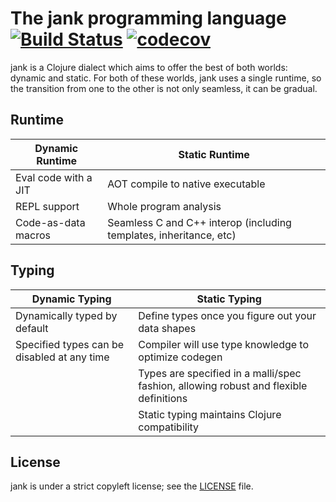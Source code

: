 # The jank programming language [![Build Status](https://travis-ci.org/jeaye/jank.svg?branch=master)](https://travis-ci.org/jeaye/jank) [![codecov](https://codecov.io/gh/jeaye/jank/branch/master/graph/badge.svg)](https://codecov.io/gh/jeaye/jank)

jank is a Clojure dialect which aims to offer the best of both worlds: dynamic
and static. For both of these worlds, jank uses a single runtime, so the
transition from one to the other is not only seamless, it can be gradual.

## Runtime
| Dynamic Runtime      | Static Runtime                                                     |
|----------------------|--------------------------------------------------------------------|
| Eval code with a JIT | AOT compile to native executable                                   |
| REPL support         | Whole program analysis                                             |
| Code-as-data macros  | Seamless C and C++ interop (including templates, inheritance, etc) |

## Typing
| Dynamic Typing                              | Static Typing                                                                         |
|---------------------------------------------|---------------------------------------------------------------------------------------|
| Dynamically typed by default                | Define types once you figure out your data shapes                                     |
| Specified types can be disabled at any time | Compiler will use type knowledge to optimize codegen                                  |
|                                             | Types are specified in a malli/spec fashion, allowing robust and flexible definitions |
|                                             | Static typing maintains Clojure compatibility                                         |

## License
jank is under a strict copyleft license; see the
[LICENSE](https://github.com/jeaye/jank/blob/main/LICENSE) file.
